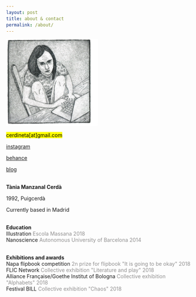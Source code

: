 ```yaml
---
layout: post
title: about & contact
permalink: /about/
---
```



<div class="row">


<div class="column-33">


  <img src="/images/selfportrait.jpg" alt="drawing" width="250"><br>

<mark>cerdineta[at]gmail.com</mark><br>

<a target="_blank" rel="noopener noreferrer"  href="https://instagram.com/{{ site.instagram_username }}" >instagram</a><br>

  <a target="_blank" rel="noopener noreferrer"  href="https://behance.net/{{ site.behance_username }}" >behance</a><br>

  <a href="{{ site.baseurl }}/blog/">blog</a><br><br> 




</div>

<div class="column-75">

<p align="left">
<b>Tània Manzanal Cerdà</b> <br>

1992, Puigcerdà <br>

Currently based in Madrid <br><br>


<b>Education</b><br>
Illustration <font color="#919090">Escola Massana 2018</font><br>
Nanoscience <font color="#919090">Autonomous University of Barcelona 2014</font><br><br>

<b>Exhibitions and awards</b><br>
Napa flipbook competition <font color="#919090">2n prize for flipbook "It is going to be okay" 2018</font><br>
FLIC Network <font color="#919090">Collective exhibition "Literature and play" 2018</font><br>
Alliance Française/Goethe Institut of Bologna <font color="#919090">Collective exhibition "Alphabets" 2018</font><br>
Festival BILL <font color="#919090">Collective exhibition "Chaos" 2018</font><br>
</p>
</div>
</div>
